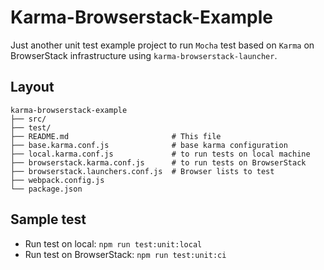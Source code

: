 # Karma-Browserstack-Example
Just another unit test example project to run `Mocha` test based on `Karma` on BrowserStack infrastructure using `karma-browserstack-launcher`.

## Layout
```
karma-browserstack-example
├── src/
├── test/
├── README.md                       # This file
├── base.karma.conf.js              # base karma configuration
├── local.karma.conf.js             # to run tests on local machine
├── browserstack.karma.conf.js      # to run tests on BrowserStack
├── browserstack.launchers.conf.js  # Browser lists to test
├── webpack.config.js
└── package.json
```

## Sample test
- Run test on local: `npm run test:unit:local`
- Run test on BrowserStack: `npm run test:unit:ci`
